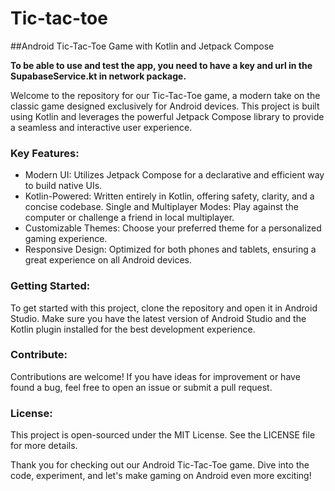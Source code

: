 # Tic-tac-toe

##Android Tic-Tac-Toe Game with Kotlin and Jetpack Compose

**To be able to use and test the app, you need to have a key and url in the SupabaseService.kt in network package.**

Welcome to the repository for our Tic-Tac-Toe game, a modern take on the classic game designed exclusively for Android devices. This project is built using Kotlin and leverages the powerful Jetpack Compose library to provide a seamless and interactive user experience.

### Key Features:

- Modern UI: Utilizes Jetpack Compose for a declarative and efficient way to build native UIs.
- Kotlin-Powered: Written entirely in Kotlin, offering safety, clarity, and a concise codebase.
Single and Multiplayer Modes: Play against the computer or challenge a friend in local multiplayer.
- Customizable Themes: Choose your preferred theme for a personalized gaming experience.
- Responsive Design: Optimized for both phones and tablets, ensuring a great experience on all Android devices.


### Getting Started:
To get started with this project, clone the repository and open it in Android Studio. Make sure you have the latest version of Android Studio and the Kotlin plugin installed for the best development experience.

### Contribute:
Contributions are welcome! If you have ideas for improvement or have found a bug, feel free to open an issue or submit a pull request.

### License:
This project is open-sourced under the MIT License. See the LICENSE file for more details.


Thank you for checking out our Android Tic-Tac-Toe game. Dive into the code, experiment, and let's make gaming on Android even more exciting!
